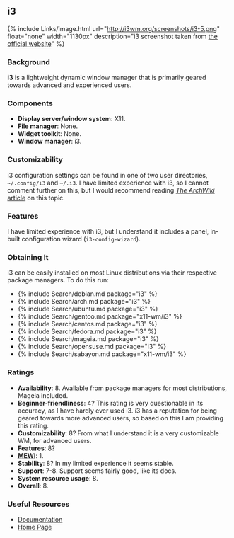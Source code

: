## i3
{% include Links/image.html url="http://i3wm.org/screenshots/i3-5.png" float="none" width="1130px" description="i3 screenshot taken from [the official website](http://i3wm.org/screenshots/i3-5.png)" %}

### Background
**i3** is a lightweight dynamic window manager that is primarily geared towards advanced and experienced users.

### Components
* **Display server/window system**: X11.
* **File manager**: None.
* **Widget toolkit**: None.
* **Window manager**: i3.

### Customizability
i3 configuration settings can be found in one of two user directories, `~/.config/i3` and `~/.i3`. I have limited experience with i3, so I cannot comment further on this, but I would recommend reading [*The ArchWiki* article](https://wiki.archlinux.org/index.php/i3) on this topic.

### Features
I have limited experience with i3, but I understand it includes a panel, in-built configuration wizard (`i3-config-wizard`).

### Obtaining It
i3 can be easily installed on most Linux distributions via their respective package managers. To do this run:
* {% include Search/debian.md package="i3" %}
* {% include Search/arch.md package="i3" %}
* {% include Search/ubuntu.md package="i3" %}
* {% include Search/gentoo.md package="x11-wm/i3" %}
* {% include Search/centos.md package="i3" %}
* {% include Search/fedora.md package="i3" %}
* {% include Search/mageia.md package="i3" %}
* {% include Search/opensuse.md package="i3" %}
* {% include Search/sabayon.md package="x11-wm/i3" %}

### Ratings
* **Availability**: 8. Available from package managers for most distributions, Mageia included.
* **Beginner-friendliness**: 4? This rating is very questionable in its accuracy, as I have hardly ever used i3. i3 has a reputation for being geared towards more advanced users, so based on this I am providing this rating.
* **Customizability**: 8? From what I understand it is a very customizable WM, for advanced users.
* **Features**: 8?
* <abbr title="My Experience With It">**MEWI**</abbr>: 1.
* **Stability**: 8? In my limited experience it seems stable.
* **Support**: 7-8. Support seems fairly good, like its docs.
* **System resource usage**: 8.
* **Overall**: 8.

### Useful Resources
* [Documentation](http://i3wm.org/docs/)
* [Home Page](http://i3wm.org/)
